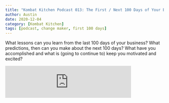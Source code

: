 ```yaml
---
title: "Kombat Kitchen Podcast 013: The First / Next 100 Days of Your Business / Life"
author: Austin
date: 2020-12-04
category: [Kombat Kitchen]
tags: [podcast, change maker, first 100 days]
---
```


What lessons can you learn from the last 100 days of your business? What predictions, then can you make about the next 100 days? What have you accomplished and what is (going to continue to) keep you motivated and excited?

<iframe src="https://anchor.fm/kombatkitchen/embed/episodes/The-First--Next-100-Days-of-Your-Business--Life--Episode-013-ep3jcu" height="102px" width="400px" frameborder="0" scrolling="no"></iframe>
